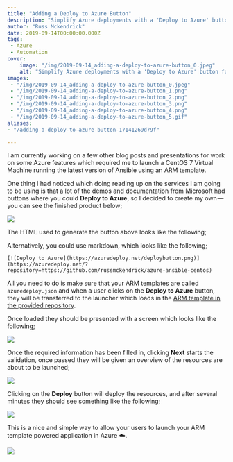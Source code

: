 ```yaml
---
title: "Adding a Deploy to Azure Button"
description: "Simplify Azure deployments with a 'Deploy to Azure' button for ARM templates, enabling effortless resource launch directly from GitHub repositories."
author: "Russ Mckendrick"
date: 2019-09-14T00:00:00.000Z
tags:
 - Azure
 - Automation
cover:
    image: "/img/2019-09-14_adding-a-deploy-to-azure-button_0.jpeg"
    alt: "Simplify Azure deployments with a 'Deploy to Azure' button for ARM templates, enabling effortless resource launch directly from GitHub repositories."
images:
 - "/img/2019-09-14_adding-a-deploy-to-azure-button_0.jpeg"
 - "/img/2019-09-14_adding-a-deploy-to-azure-button_1.png"
 - "/img/2019-09-14_adding-a-deploy-to-azure-button_2.png"
 - "/img/2019-09-14_adding-a-deploy-to-azure-button_3.png"
 - "/img/2019-09-14_adding-a-deploy-to-azure-button_4.png"
 - "/img/2019-09-14_adding-a-deploy-to-azure-button_5.gif"
aliases:
- "/adding-a-deploy-to-azure-button-17141269d79f"

---
```


I am currently working on a few other blog posts and presentations for work on some Azure features which required me to launch a CentOS 7 Virtual Machine running the latest version of Ansible using an ARM template.

One thing I had noticed which doing reading up on the services I am going to be using is that a lot of the demos and documentation from Microsoft had buttons where you could **Deploy to Azure**, so I decided to create my own — you can see the finished product below;

![](/img/2019-09-14_adding-a-deploy-to-azure-button_1.png)

The HTML used to generate the button above looks like the following;

Alternatively, you could use markdown, which looks like the following;

```
[![Deploy to Azure](https://azuredeploy.net/deploybutton.png)](https://azuredeploy.net/?repository=https://github.com/russmckendrick/azure-ansible-centos)
```

All you need to do is make sure that your ARM templates are called `azuredeploy.json` and when a user clicks on the **Deploy to Azure** button, they will be transferred to the launcher which loads in the [ARM template in the provided repository](https://github.com/russmckendrick/azure-ansible-centos).

Once loaded they should be presented with a screen which looks like the following;

![](/img/2019-09-14_adding-a-deploy-to-azure-button_2.png)

Once the required information has been filled in, clicking **Next** starts the validation, once passed they will be given an overview of the resources are about to be launched;

![](/img/2019-09-14_adding-a-deploy-to-azure-button_3.png)

Clicking on the **Deploy** button will deploy the resources, and after several minutes they should see something like the following;

![](/img/2019-09-14_adding-a-deploy-to-azure-button_4.png)

This is a nice and simple way to allow your users to launch your ARM template powered application in Azure ☁️.

![](/img/2019-09-14_adding-a-deploy-to-azure-button_5.gif)
